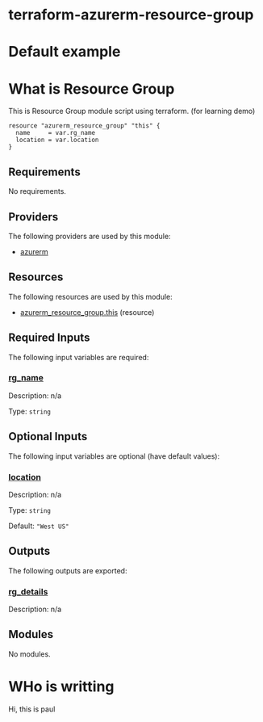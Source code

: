# terraform-azurerm-resource-group
<!-- BEGIN_TF_DOCS -->
# Default example

# What is Resource Group

This is Resource Group module script using terraform. (for learning demo)

```hcl
resource "azurerm_resource_group" "this" {
  name     = var.rg_name
  location = var.location
}
```

<!-- markdownlint-disable MD033 -->
## Requirements

No requirements.

## Providers

The following providers are used by this module:

- <a name="provider_azurerm"></a> [azurerm](#provider\_azurerm)

## Resources

The following resources are used by this module:

- [azurerm_resource_group.this](https://registry.terraform.io/providers/hashicorp/azurerm/latest/docs/resources/resource_group) (resource)

<!-- markdownlint-disable MD013 -->
## Required Inputs

The following input variables are required:

### <a name="input_rg_name"></a> [rg\_name](#input\_rg\_name)

Description: n/a

Type: `string`

## Optional Inputs

The following input variables are optional (have default values):

### <a name="input_location"></a> [location](#input\_location)

Description: n/a

Type: `string`

Default: `"West US"`

## Outputs

The following outputs are exported:

### <a name="output_rg_details"></a> [rg\_details](#output\_rg\_details)

Description: n/a

## Modules

No modules.

# WHo is writting

Hi, this is paul
<!-- END_TF_DOCS -->